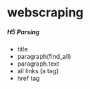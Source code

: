 # webscraping
 ##### H5 Parsing
- title
- paragraph(find_all)
- paragraph.text
- all links (a tag)
- href tag
